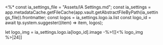 <%*
const ia_settings_file = "Assets/IA Settings.md";
const ia_settings = app.metadataCache.getFileCache(app.vault.getAbstractFileByPath(ia_settings_file)).frontmatter;
const logos = ia_settings.logo.ia.list
const logo_id = await tp.system.suggester((item) => item, logos);

let logo_img = ia_settings.logo.ia[logo_id].image
-%>![[<% logo_img %>|24]]